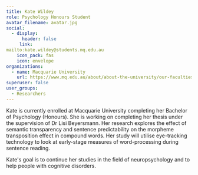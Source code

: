 ```yaml
---
title: Kate Wildey
role: Psychology Honours Student
avatar_filename: avatar.jpg
social:
  - display:
      header: false
     link: 
mailto:kate.wildey@students.mq.edu.au
    icon_pack: fas
    icon: envelope
organizations:
  - name: Macquarie University
    url: https://www.mq.edu.au/about/about-the-university/our-faculties/medicine-and-health-sciences/departments-and-centres/school-of-psychological-sciences
superuser: false
user_groups:
  - Researchers
---
```

Kate is currently enrolled at Macquarie University completing her Bachelor of Psychology (Honours). She is working on completing her thesis under the supervision of Dr Lisi Beyersmann. Her research explores the effect of semantic transparency and sentence predictability on the morpheme transposition effect in compound words. Her study will utilise eye-tracking technology to look at early-stage measures of word-processing during sentence reading.


Kate's goal is to continue her studies in the field of neuropsychology and to help people with cognitive disorders. 

